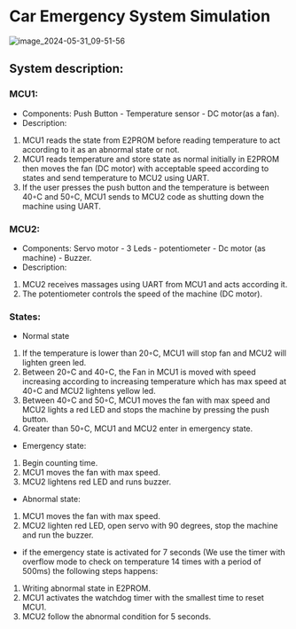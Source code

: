 # Car Emergency System Simulation
![image_2024-05-31_09-51-56](https://github.com/AliMamdouh2025/Car_Emergency_System/assets/144431914/f98a6170-de14-45ab-bc20-c0928da3282e)
## System description: 
### MCU1: 
- Components: Push Button - Temperature sensor - DC motor(as a fan).
- Description: 
1. MCU1 reads the state from E2PROM before reading temperature to act according to it as an abnormal state or not.
2. MCU1 reads temperature and store state as normal initially in E2PROM then moves the fan (DC motor) with acceptable speed according to states
and send temperature to MCU2 using UART.
3. If the user presses the push button and the temperature is between 40◦C and 50◦C, MCU1 sends to MCU2 code as shutting down the machine using 
UART.
### MCU2: 
- Components: Servo motor - 3 Leds - potentiometer - Dc motor (as 
machine) - Buzzer.
- Description:                                                                                                                                 
1. MCU2 receives massages using UART from MCU1
and acts according it.
2. The potentiometer controls the speed of the 
machine (DC motor).
### States:
- Normal state
1. If the temperature is lower than 20◦C, MCU1 will stop fan and MCU2 will 
lighten green led.
2. Between 20◦C and 40◦C, the Fan in MCU1 is moved with speed increasing
according to increasing temperature which has max speed at 40◦C and 
MCU2 lightens yellow led.
3. Between 40◦C and 50◦C, MCU1 moves the fan with max speed and MCU2 
lights a red LED and stops the machine by pressing the push button.
4. Greater than 50◦C, MCU1 and MCU2 enter in emergency state.
- Emergency state:
1. Begin counting time.
2. MCU1 moves the fan with max speed.
3. MCU2 lightens red LED and runs buzzer.
- Abnormal state: 
1. MCU1 moves the fan with max speed.
2. MCU2 lighten red LED, open servo with 90 degrees, stop the machine and run the buzzer.
- if the emergency state is activated for 7 seconds (We use the timer with overflow mode to check on temperature 14 times with a period of 500ms) the following steps happens:
1. Writing abnormal state in E2PROM.
2. MCU1 activates the watchdog timer with the smallest time to reset MCU1.
3. MCU2 follow the abnormal condition for 5 seconds.  
